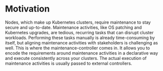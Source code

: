 <!--
SPDX-FileCopyrightText: 2025 SAP SE or an SAP affiliate company

SPDX-License-Identifier: Apache-2.0
-->

# Motivation

Nodes, which make up Kubernetes clusters, require maintenance to stay secure and up-to-date.
Maintenance activities, like OS patching and Kubernetes upgrades, are tedious, recurring tasks that can disrupt cluster workloads.
Performing these tasks manually is already time-consuming by itself, but aligning maintenance activities with stakeholders is challenging as well.
This is where the maintenance-controller comes in.
It allows you to encode the requirements around maintenance activities in a declarative way and execute consistently across your clusters.
The actual execution of maintenance activities is usually passed to external controllers.
